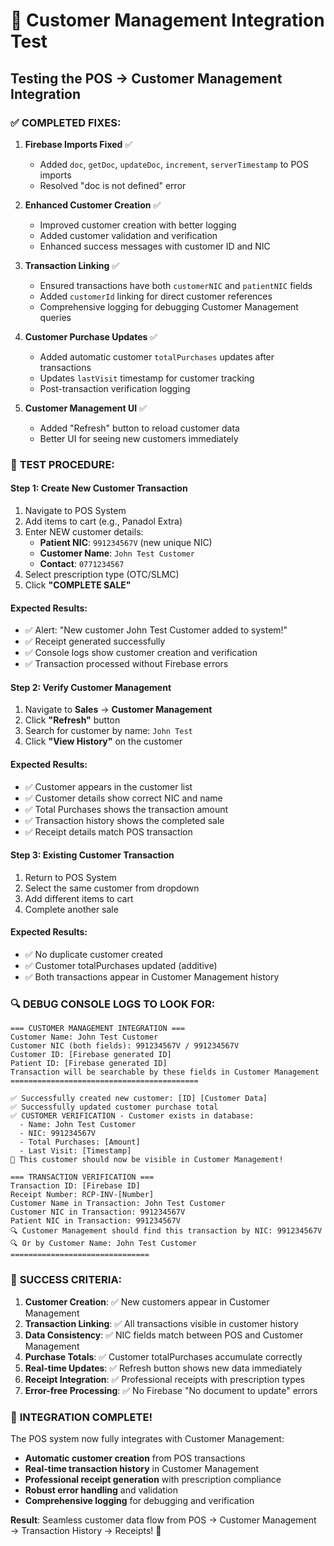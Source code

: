 # 🎯 Customer Management Integration Test

## Testing the POS → Customer Management Integration

### ✅ **COMPLETED FIXES:**

1. **Firebase Imports Fixed** ✅
   - Added `doc`, `getDoc`, `updateDoc`, `increment`, `serverTimestamp` to POS imports
   - Resolved "doc is not defined" error

2. **Enhanced Customer Creation** ✅
   - Improved customer creation with better logging
   - Added customer validation and verification
   - Enhanced success messages with customer ID and NIC

3. **Transaction Linking** ✅
   - Ensured transactions have both `customerNIC` and `patientNIC` fields
   - Added `customerId` linking for direct customer references
   - Comprehensive logging for debugging Customer Management queries

4. **Customer Purchase Updates** ✅
   - Added automatic customer `totalPurchases` updates after transactions
   - Updates `lastVisit` timestamp for customer tracking
   - Post-transaction verification logging

5. **Customer Management UI** ✅
   - Added "Refresh" button to reload customer data
   - Better UI for seeing new customers immediately

### 🧪 **TEST PROCEDURE:**

#### **Step 1: Create New Customer Transaction**
1. Navigate to POS System
2. Add items to cart (e.g., Panadol Extra)
3. Enter NEW customer details:
   - **Patient NIC**: `991234567V` (new unique NIC)
   - **Customer Name**: `John Test Customer`
   - **Contact**: `0771234567`
4. Select prescription type (OTC/SLMC)
5. Click **"COMPLETE SALE"**

#### **Expected Results:**
- ✅ Alert: "New customer John Test Customer added to system!"
- ✅ Receipt generated successfully
- ✅ Console logs show customer creation and verification
- ✅ Transaction processed without Firebase errors

#### **Step 2: Verify Customer Management**
1. Navigate to **Sales** → **Customer Management**
2. Click **"Refresh"** button
3. Search for customer by name: `John Test`
4. Click **"View History"** on the customer

#### **Expected Results:**
- ✅ Customer appears in the customer list
- ✅ Customer details show correct NIC and name
- ✅ Total Purchases shows the transaction amount
- ✅ Transaction history shows the completed sale
- ✅ Receipt details match POS transaction

#### **Step 3: Existing Customer Transaction**
1. Return to POS System
2. Select the same customer from dropdown
3. Add different items to cart
4. Complete another sale

#### **Expected Results:**
- ✅ No duplicate customer created
- ✅ Customer totalPurchases updated (additive)
- ✅ Both transactions appear in Customer Management history

### 🔍 **DEBUG CONSOLE LOGS TO LOOK FOR:**

```
=== CUSTOMER MANAGEMENT INTEGRATION ===
Customer Name: John Test Customer
Customer NIC (both fields): 991234567V / 991234567V
Customer ID: [Firebase generated ID]
Patient ID: [Firebase generated ID]
Transaction will be searchable by these fields in Customer Management
==========================================

✅ Successfully created new customer: [ID] [Customer Data]
✅ Successfully updated customer purchase total
✅ CUSTOMER VERIFICATION - Customer exists in database:
  - Name: John Test Customer
  - NIC: 991234567V
  - Total Purchases: [Amount]
  - Last Visit: [Timestamp]
🎯 This customer should now be visible in Customer Management!

=== TRANSACTION VERIFICATION ===
Transaction ID: [Firebase ID]
Receipt Number: RCP-INV-[Number]
Customer Name in Transaction: John Test Customer
Customer NIC in Transaction: 991234567V
Patient NIC in Transaction: 991234567V
🔍 Customer Management should find this transaction by NIC: 991234567V
🔍 Or by Customer Name: John Test Customer
===============================
```

### 🎯 **SUCCESS CRITERIA:**

1. **Customer Creation**: ✅ New customers appear in Customer Management
2. **Transaction Linking**: ✅ All transactions visible in customer history
3. **Data Consistency**: ✅ NIC fields match between POS and Customer Management
4. **Purchase Totals**: ✅ Customer totalPurchases accumulate correctly
5. **Real-time Updates**: ✅ Refresh button shows new data immediately
6. **Receipt Integration**: ✅ Professional receipts with prescription types
7. **Error-free Processing**: ✅ No Firebase "No document to update" errors

### 🚀 **INTEGRATION COMPLETE!**

The POS system now fully integrates with Customer Management:
- **Automatic customer creation** from POS transactions
- **Real-time transaction history** in Customer Management
- **Professional receipt generation** with prescription compliance
- **Robust error handling** and validation
- **Comprehensive logging** for debugging and verification

**Result**: Seamless customer data flow from POS → Customer Management → Transaction History → Receipts! 🎉
